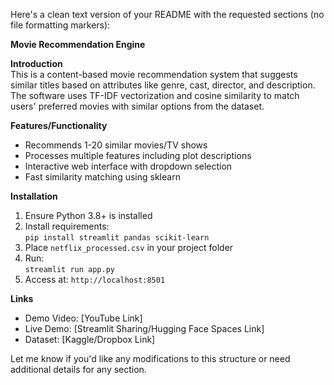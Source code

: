 Here's a clean text version of your README with the requested sections (no file formatting markers):

**Movie Recommendation Engine**  

**Introduction**  
This is a content-based movie recommendation system that suggests similar titles based on attributes like genre, cast, director, and description. The software uses TF-IDF vectorization and cosine similarity to match users' preferred movies with similar options from the dataset.  

**Features/Functionality**  
- Recommends 1-20 similar movies/TV shows  
- Processes multiple features including plot descriptions  
- Interactive web interface with dropdown selection  
- Fast similarity matching using sklearn  

**Installation**  
1. Ensure Python 3.8+ is installed  
2. Install requirements:  
`pip install streamlit pandas scikit-learn`  
3. Place `netflix_processed.csv` in your project folder  
4. Run:  
`streamlit run app.py`  
5. Access at: `http://localhost:8501`  

**Links**  
- Demo Video: [YouTube Link]  
- Live Demo: [Streamlit Sharing/Hugging Face Spaces Link]  
- Dataset: [Kaggle/Dropbox Link]  

Let me know if you'd like any modifications to this structure or need additional details for any section.
